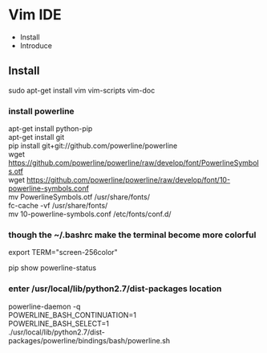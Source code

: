 #	Vim IDE



- Install
- Introduce

##   Install


sudo apt-get install vim vim-scripts vim-doc

### install powerline
apt-get install python-pip </br>
apt-get install git </br>
pip install git+git://github.com/powerline/powerline </br>
wget https://github.com/powerline/powerline/raw/develop/font/PowerlineSymbols.otf </br>
wget https://github.com/powerline/powerline/raw/develop/font/10-powerline-symbols.conf </br>
mv PowerlineSymbols.otf /usr/share/fonts/ </br>
fc-cache -vf /usr/share/fonts/ </br>
mv 10-powerline-symbols.conf /etc/fonts/conf.d/ </br>


### though the  ~/.bashrc make the terminal become more colorful
export TERM="screen-256color" </br>

pip show powerline-status </br>


### enter /usr/local/lib/python2.7/dist-packages location
powerline-daemon -q </br>
POWERLINE_BASH_CONTINUATION=1 </br>
POWERLINE_BASH_SELECT=1 </br>
./usr/local/lib/python2.7/dist-packages/powerline/bindings/bash/powerline.sh 
